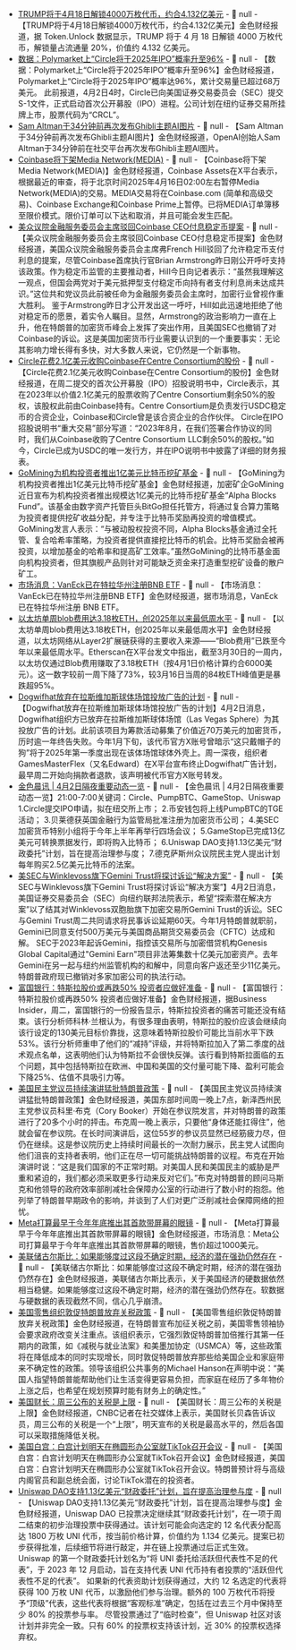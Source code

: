 - [TRUMP将于4月18日解锁4000万枚代币，约合4.132亿美元]() - 📰 null - 【TRUMP将于4月18日解锁4000万枚代币，约合4.132亿美元】金色财经报道，据 Token.Unlock 数据显示，TRUMP 将于 4 月 18 日解锁 4000 万枚代币，解锁量占流通量 20%，价值约 4.132 亿美元。
- [数据：Polymarket上“Circle将于2025年IPO”概率升至96%](https://polymarket.com/event/circle-ipo-in-2025?tid=1743555120505) - 📰 null - 【数据：Polymarket上“Circle将于2025年IPO”概率升至96%】金色财经报道，Polymarket上“Circle将于2025年IPO”概率达96%，累计交易量已超过68万美元。 
此前报道，4月2日4时，Circle已向美国证券交易委员会（SEC）提交S-1文件，正式启动首次公开募股（IPO）进程。公司计划在纽约证券交易所挂牌上市，股票代码为“CRCL”。
- [Sam Altman于34分钟前再次发布Ghibli主题AI图片](https://x.com/sama/status/1907224234277171677) - 📰 null - 【Sam Altman于34分钟前再次发布Ghibli主题AI图片】金色财经报道，OpenAI创始人Sam Altman于34分钟前在社交平台再次发布Ghibli主题AI图片。
- [Coinbase将下架Media Network(MEDIA)](https://x.com/CoinbaseAssets/status/1907122898550100461) - 📰 null - 【Coinbase将下架Media Network(MEDIA)】金色财经报道，Coinbase Assets在X平台表示，根据最近的审查，将于北京时间2025年4月16日02:00左右暂停Media Network(MEDIA)的交易。MEDIA交易将在Coinbase.com (简单和高级交易)、Coinbase Exchange和Coinbase Prime上暂停。已将MEDIA订单簿移至限价模式。限价订单可以下达和取消，并且可能会发生匹配。
- [美众议院金融服务委员会主席驳回Coinbase CEO付息稳定币提案](https://beincrypto.com/french-hill-coinbase-armstrong-stablecoin-limit/?ref=onepagecrypto.com) - 📰 null - 【美众议院金融服务委员会主席驳回Coinbase CEO付息稳定币提案】金色财经报道，美国众议院金融服务委员会主席弗French Hill驳回了允许稳定币支付利息的提案，尽管Coinbase首席执行官Brian Armstrong昨日刚公开呼吁支持该政策。作为稳定币监管的主要推动者，Hill今日向记者表示：“虽然我理解这一观点，但国会两党对于美元抵押型支付稳定币向持有者支付利息尚未达成共识。”这位共和党议员此前被任命为金融服务委员会主席时，加密行业曾视作重大胜利。 
鉴于Armstrong昨日才公开发出这一呼吁，Hill如此迅速地拒绝了他对稳定币的愿景，着实令人瞩目。显然，Armstrong的政治影响力一直在上升，他在特朗普的加密货币峰会上发挥了突出作用，且美国SEC也撤销了对Coinbase的诉讼。这是美国加密货币行业需要认识到的一个重要事实：无论其影响力增长得有多快，对大多数人来说，它仍然是一个新事物。
- [Circle花费2.1亿美元收购Coinbase在Centre Consortium的股份](https://www.theblock.co/post/349168/circle-paid-210-million-in-stock-to-acquire-coinbases-stake-in-centre-ipo-filing-reveals) - 📰 null - 【Circle花费2.1亿美元收购Coinbase在Centre Consortium的股份】金色财经报道，在周二提交的首次公开募股（IPO）招股说明书中，Circle表示，其在2023年以价值2.1亿美元的股票收购了Centre Consortium剩余50%的股权，该股权此前由Coinbase持有。Centre Consortium是负责发行USDC稳定币的合资企业，Coinbase和Circle曾是该合资企业的合作伙伴。 
Circle在IPO招股说明书“重大交易”部分写道：“2023年8月，在我们签署合作协议的同时，我们从Coinbase收购了Centre Consortium LLC剩余50%的股权。”如今，Circle已成为USDC的唯一发行方，并在IPO说明书中披露了详细的财务报表。
- [GoMining为机构投资者推出1亿美元比特币挖矿基金]() - 📰 null - 【GoMining为机构投资者推出1亿美元比特币挖矿基金】金色财经报道，加密矿企GoMining近日宣布为机构投资者推出规模达1亿美元的比特币挖矿基金“Alpha Blocks Fund”。该基金由数字资产托管巨头BitGo担任托管方，将通过复合算力策略为投资者提供挖矿收益分配，并专注于比特币奖励再投资的增值模式。 
GoMining发言人表示：“与被动股权投资不同，Alpha Blocks基金通过全托管、复合哈希率策略，为投资者提供直接挖比特币的机会。比特币奖励会被再投资，以增加基金的哈希率和提高矿工效率。”虽然GoMining的比特币基金面向机构投资者，但其旗舰产品则针对可能缺乏资金来打造重型挖矿设备的散户矿工。
- [市场消息：VanEck已在特拉华州注册BNB ETF](https://x.com/bwenews/status/1907199546398257442) - 📰 null - 【市场消息：VanEck已在特拉华州注册BNB ETF】金色财经报道，据市场消息，VanEck 已在特拉华州注册 BNB ETF。
- [以太坊单周blob费用达3.18枚ETH，创2025年以来最低周水平](https://cointelegraph.com/news/ethereum-weekly-blob-fees-hit-2025-lows?ref=onepagecrypto.com) - 📰 null - 【以太坊单周blob费用达3.18枚ETH，创2025年以来最低周水平】金色财经报道，以太坊网络从Layer2扩展链获得的主要收入来源——“Blob费用”已跌至今年以来最低周水平。Etherscan在X平台发文中指出，截至3月30日的一周内，以太坊仅通过Blob费用赚取了3.18枚ETH（按4月1日价格计算约合6000美元）。这一数字较前一周下降了73%，较3月16日当周的84枚ETH峰值更是暴跌超95%。
- [Dogwifhat放弃在拉斯维加斯球体场馆投放广告的计划](https://decrypt.co/312720/dogwifhat-las-vegas-sphere-solana-meme-coin-refund-700k) - 📰 null - 【Dogwifhat放弃在拉斯维加斯球体场馆投放广告的计划】4月2日消息，Dogwifhat组织方已放弃在拉斯维加斯球体场馆（Las Vegas Sphere）为其投放广告的计划。此前该项目为筹款活动募集了价值近70万美元的加密货币，历时逾一年终告失败。今年1月下旬，该代币官方X账号曾暗示“这只戴帽子的狗”将于2025年第一季度出现在该体场馆球体外壳上。周一深夜，组织者GamesMasterFlex（又名Edward）在X平台宣布终止Dogwifhat广告计划，最早周二开始向捐款者退款，该声明被代币官方X账号转发。
- [金色晨讯 | 4月2日隔夜重要动态一览]() - 📰 null - 【金色晨讯 | 4月2日隔夜重要动态一览】21:00-7:00关键词：Circle、PumpBTC、GameStop、Uniswap 
1.Circle提交IPO申请，拟在纽交所上市； 
2.币安钱包将上线PumpBTC的TGE活动； 
3.贝莱德获英国金融行为监管局批准注册为加密货币公司； 
4.美SEC加密货币特别小组将于今年上半年再举行四场会议； 
5.GameStop已完成13亿美元可转换票据发行，即将购入比特币； 
6.Uniswap DAO支持1.13亿美元“财政委托”计划，旨在提高治理参与度； 
7.德克萨斯州众议院民主党人提出计划每年购买2.5亿美元比特币的法案。
- [美SEC与Winklevoss旗下Gemini Trust将探讨诉讼“解决方案”](https://www.bloomberg.com/news/articles/2025-04-01/sec-and-winklevoss-gemini-trust-to-explore-lawsuit-resolution) - 📰 null - 【美SEC与Winklevoss旗下Gemini Trust将探讨诉讼“解决方案”】4月2日消息，美国证券交易委员会（SEC）向纽约联邦法院表示，希望“探索潜在解决方案”以了结其对Winklevoss双胞胎旗下加密交易所Gemini Trust的诉讼。SEC与Gemini Trust周二共同请求将民事诉讼延期60天。今年1月特朗普就职前，Gemini已同意支付500万美元与美国商品期货交易委员会（CFTC）达成和解。 
SEC于2023年起诉Gemini，指控该交易所与加密借贷机构Genesis Global Capital通过"Gemini Earn"项目非法筹集数十亿美元加密资产。去年Gemini在另一起与纽约州监管机构的和解中，同意向客户返还至少11亿美元。特朗普政府现已撤销对多家加密公司的执法行动。
- [富国银行：特斯拉股价或再跌50% 投资者应做好准备](https://flash.jin10.com/detail/20250402035008444800) - 📰 null - 【富国银行：特斯拉股价或再跌50% 投资者应做好准备】金色财经报道，据Business Insider，周二，富国银行的一份报告显示，特斯拉投资者的痛苦可能还没有结束。该行分析师科林·兰根认为，有很多理由表明，特斯拉的股价应该会继续向该行设定的130美元目标价靠拢，这意味着特斯拉股价可能比当前水平下跌53%。该行分析师重申了他们的“减持”评级，并将特斯拉加入了第二季度的战术观点名单，这表明他们认为特斯拉不会很快反弹。该行看到特斯拉面临的五个问题，其中包括特斯拉在欧洲、中国和美国的交付量可能下降、盈利可能会下降25%、估值不具吸引力等。
- [美国民主党议员持续演讲猛批特朗普政策](https://flash.jin10.com/detail/20250402034015172800) - 📰 null - 【美国民主党议员持续演讲猛批特朗普政策】金色财经报道，美国东部时间周一晚上7点，新泽西州民主党参议员科里·布克（Cory Booker）开始在参议院发言，并对特朗普的政策进行了20多个小时的抨击。布克周一晚上表示，只要他“身体还能扛得住”，他就会留在参议院。在长时间演讲后，这位55岁的参议员显然已经筋疲力尽，但仍在继续。这是参议院历史上持续时间最长的一次耐力展示，民主党人试图向他们沮丧的支持者表明，他们正在尽一切可能挑战特朗普的议程。布克在开始演讲时说：“这是我们国家的不正常时期。对美国人民和美国民主的威胁是严重和紧迫的，我们都必须采取更多行动来反对它们。”布克对特朗普的顾问马斯克和他领导的政府效率部削减社会保障办公室的行动进行了数小时的抱怨。他列举了特朗普早期政令的影响，并谈到了人们对更广泛削减社会保障网络的担忧。
- [Meta打算最早于今年年底推出其首款带屏幕的眼镜](https://flash.jin10.com/detail/20250402031738672800) - 📰 null - 【Meta打算最早于今年年底推出其首款带屏幕的眼镜】金色财经报道，市场消息：Meta公司打算最早于今年年底推出其首款带屏幕的眼镜，售价超过1000美元。
- [美联储古尔斯比：如果能够度过这段不确定时期，经济的潜在强劲仍然存在](https://www.cls.cn/detail/1990890) - 📰 null - 【美联储古尔斯比：如果能够度过这段不确定时期，经济的潜在强劲仍然存在】金色财经报道，美联储古尔斯比表示，关于美国经济的硬数据依然相当稳健。如果能够度过这段不确定时期，经济的潜在强劲仍然存在。软数据与硬数据的表现截然不同，信心几乎崩溃。
- [美国零售组织敦促特朗普放弃关税政策](https://finance.sina.com.cn/7x24/2025-04-02/doc-inertfhw5733595.shtml) - 📰 null - 【美国零售组织敦促特朗普放弃关税政策】金色财经报道，在特朗普宣布加征关税之前，美国零售领袖协会要求政府改变关注重点。该组织表示，它强烈敦促特朗普加倍推行其第一任期内的政策，如《减税与就业法案》和美墨加协定（USMCA）等，这些政策将在降低成本的同时实现增长，同时敦促特朗普放弃那些给美国企业和家庭带来不确定性的政策。领导该组织公共事务的Michael Hanson在声明中说：“美国人指望特朗普能帮助他们让生活变得更容易负担，而家庭在经历了多年物价上涨之后，也希望在规划预算时能有财务上的确定性。”
- [美国财长：周三公布的关税是上限](https://flash.jin10.com/detail/20250402061317257800) - 📰 null - 【美国财长：周三公布的关税是上限】金色财经报道，CNBC记者在社交媒体上表示，美国财长贝森告诉议员，周三公布的关税是一个“上限”，明天宣布的关税是最高水平的，然后各国可以采取措施降低关税。
- [美国白宫：白宫计划明天在椭圆形办公室就TikTok召开会议](https://flash.jin10.com/detail/20250402060345007800) - 📰 null - 【美国白宫：白宫计划明天在椭圆形办公室就TikTok召开会议】金色财经报道，美国白宫：白宫计划明天在椭圆形办公室就TikTok召开会议。特朗普预计将与高级内阁官员和副总统会面，讨论TikTok潜在的投资者。
- [Uniswap DAO支持1.13亿美元“财政委托”计划，旨在提高治理参与度](https://www.theblock.co/post/349149/uniswap-dao-passes-preliminary-vote-115-million-treasury-delegation-program) - 📰 null - 【Uniswap DAO支持1.13亿美元“财政委托”计划，旨在提高治理参与度】金色财经报道，Uniswap DAO 已投票决定继续其“财政委托计划”，在一项于周二结束的初步治理投票中获得通过。该计划可能会向选定的 12 名代表分配高达 1800 万枚 UNI 代币，按当前价格计算，价值约为 1.134 亿美元。提案已初步获得批准，后续细节将进行敲定，并在链上投票通过后正式生效。 
Uniswap 的第一个财政委托计划名为“将 UNI 委托给活跃但代表性不足的代表”，于 2023 年 12 月启动，旨在支持代表 UNI 代币持有者投票的“活跃但代表性不足的代表”。 
如果新的代表资助计划获得通过，大约 12 名选定的代表将获得 100 万枚 UNI 代币，以激励他们参与治理。额外的 100 万枚代币将授予“顶级”代表，这些代表将根据“客观标准”确定，包括在过去三个月中保持至少 80% 的投票参与率。 
尽管投票通过了“临时检查”，但 Uniswap 社区对该计划并非完全一致。只有 60% 的投票权支持该计划，近 30% 的投票权选择弃权。
